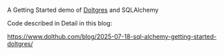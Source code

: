 A Getting Started demo of [Doltgres](https://www.doltgres.com/) and SQLAlchemy

Code described in Detail in this blog:

https://www.dolthub.com/blog/2025-07-18-sql-alchemy-getting-started-doltgres/
